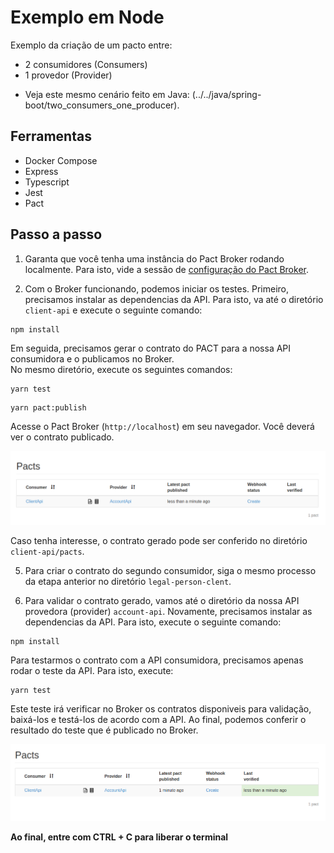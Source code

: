 # Exemplo em Node

Exemplo da criação de um pacto entre:
* 2 consumidores (Consumers)
* 1 provedor (Provider)

- Veja este mesmo cenário feito em Java: (../../java/spring-boot/two_consumers_one_producer).

## Ferramentas

- Docker Compose
- Express
- Typescript
- Jest
- Pact

## Passo a passo

1. Garanta que você tenha uma instância do Pact Broker rodando localmente. 
Para isto, vide a sessão de [configuração do Pact Broker](../../../README.md#config-broker).


4. Com o Broker funcionando, podemos iniciar os testes.
Primeiro, precisamos instalar as dependencias da API. Para isto, va até o diretório `client-api` e execute o seguinte comando:

```shell
npm install
```
Em seguida, precisamos gerar o contrato do PACT para a nossa API consumidora e o publicamos no Broker. <br>
No mesmo diretório, execute os seguintes comandos:

```shell
yarn test
```

```shell
yarn pact:publish
```

Acesse o Pact Broker (`http://localhost`) em seu navegador. Você deverá ver o contrato publicado.

<img src="../../../imgs/new-pact-contract.png" alt="new pact contract"/>

Caso tenha interesse, o contrato gerado pode ser conferido no diretório `client-api/pacts`.

5. Para criar o contrato do segundo consumidor, siga o mesmo processo da etapa anterior no diretório 
`legal-person-clent`.

6. Para validar o contrato gerado, vamos até o diretório da nossa API provedora (provider) `account-api`.
Novamente, precisamos instalar as dependencias da API. Para isto, execute o seguinte comando:

```shell
npm install
```

Para testarmos o contrato com a API consumidora, precisamos apenas rodar o teste da API.
Para isto, execute:

```shell
yarn test
```

Este teste irá verificar no Broker os contratos disponiveis para validação, baixá-los e testá-los de acordo com a API.
Ao final, podemos conferir o resultado do teste que é publicado no Broker. 

<img src="../../../imgs/validated-pact-contract.png" alt="new pact contract"/>

**Ao final, entre com CTRL + C para liberar o terminal**